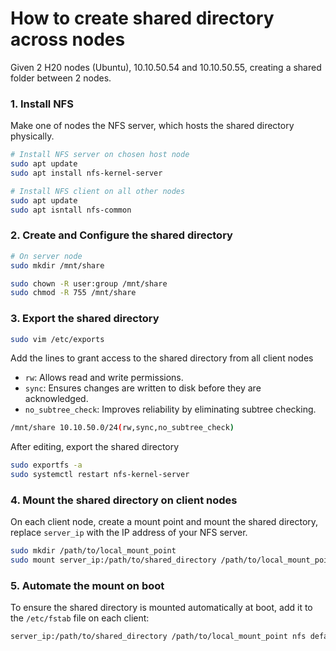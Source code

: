 # How to create shared directory across nodes

Given 2 H20 nodes (Ubuntu), 10.10.50.54 and 10.10.50.55, creating a shared folder between 2 nodes.

### 1. Install NFS

Make one of nodes the NFS server, which hosts the shared directory physically.

```bash
# Install NFS server on chosen host node
sudo apt update 
sudo apt install nfs-kernel-server

# Install NFS client on all other nodes
sudo apt update
sudo apt isntall nfs-common
```

### 2. Create and Configure the shared directory

```bash
# On server node
sudo mkdir /mnt/share

sudo chown -R user:group /mnt/share
sudo chmod -R 755 /mnt/share
```

### 3. Export the shared directory

```bash
sudo vim /etc/exports
```

Add the lines to grant access to the shared directory from all client nodes

* `rw`: Allows read and write permissions.
* `sync`: Ensures changes are written to disk before they are acknowledged.
* `no_subtree_check`: Improves reliability by eliminating subtree checking.

```bash
/mnt/share 10.10.50.0/24(rw,sync,no_subtree_check)
```

After editing, export the shared directory&#x20;

```bash
sudo exportfs -a
sudo systemctl restart nfs-kernel-server
```

### 4.  Mount the shared directory on client nodes

On each client node, create a mount point and mount the shared directory, replace `server_ip` with the IP address of your NFS server.

```sh
sudo mkdir /path/to/local_mount_point
sudo mount server_ip:/path/to/shared_directory /path/to/local_mount_point
```

### 5. Automate the mount on boot

To ensure the shared directory is mounted automatically at boot, add it to the `/etc/fstab` file on each client:

```sh
server_ip:/path/to/shared_directory /path/to/local_mount_point nfs defaults 0 0
```
